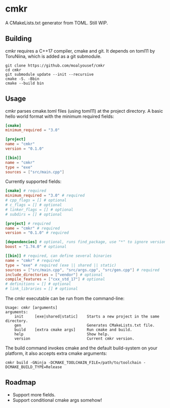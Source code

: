 # cmkr

A CMakeLists.txt generator from TOML. Still WIP.

## Building
cmkr requires a C++17 compiler, cmake and git. It depends on toml11 by ToruNiina, which is added as a git submodule.
```
git clone https://github.com/moalyousef/cmkr
cd cmkr
git submodule update --init --recursive
cmake -S. -Bbin
cmake --build bin
```

## Usage
cmkr parses cmake.toml files (using toml11) at the project directory. A basic hello world format with the minimum required fields:
```toml
[cmake]
minimum_required = "3.0"

[project]
name = "cmkr"
version = "0.1.0"

[[bin]]
name = "cmkr"
type = "exe"
sources = ["src/main.cpp"]
```

Currently supported fields:
```toml
[cmake] # required
minimum_required = "3.0" # required
# cpp_flags = [] # optional
# c_flags = [] # optional
# linker_flags = [] # optional
# subdirs = [] # optional

[project] # required
name = "cmkr" # required
version = "0.1.0" # required

[dependencies] # optional, runs find_package, use "*" to ignore version
boost = "1.74.0" # optional

[[bin]] # required, can define several binaries
name = "cmkr" # required
type = "exe" # required (exe || shared || static)
sources = ["src/main.cpp", "src/args.cpp", "src/gen.cpp"] # required
include_directories = ["vendor"] # optional
compile_features = ["cxx_std_17"] # optional
# definitions = [] # optional
# link_libraries = [] # optional 
```

The cmkr executable can be run from the command-line:
```
Usage: cmkr [arguments]
arguments:
    init     [exe|shared|static]    Starts a new project in the same directory.
    gen                             Generates CMakeLists.txt file.
    build    [extra cmake args]     Run cmake and build.
    help                            Show help.
    version                         Current cmkr version.
```
The build command invokes cmake and the default build-system on your platform, it also accepts extra cmake arguments:
```
cmkr build -GNinja -DCMAKE_TOOLCHAIN_FILE=/path/to/toolchain -DCMAKE_BUILD_TYPE=Release 
```

## Roadmap
- Support more fields.
- Support conditional cmake args somehow!
